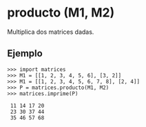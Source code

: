 # producto (M1, M2) #
Multiplica dos matrices dadas.

## Ejemplo ##
```
>>> import matrices
>>> M1 = [[1, 2, 3, 4, 5, 6], [3, 2]]
>>> M1 = [[1, 2, 3, 4, 5, 6, 7, 8], [2, 4]]
>>> P = matrices.producto(M1, M2)
>>> matrices.imprime(P)

 11 14 17 20
 23 30 37 44
 35 46 57 68
```